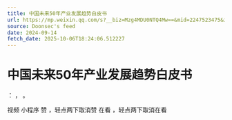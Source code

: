 ```yaml
---
title: 中国未来50年产业发展趋势白皮书
url: https://mp.weixin.qq.com/s?__biz=Mzg4MDU0NTQ4Mw==&mid=2247523475&idx=1&sn=df9e876a7134eba75410adc6e7ee7b39
source: Doonsec's feed
date: 2024-09-14
fetch_date: 2025-10-06T18:24:06.512227
---
```


# 中国未来50年产业发展趋势白皮书

：
，
。

视频
小程序
赞
，轻点两下取消赞
在看
，轻点两下取消在看